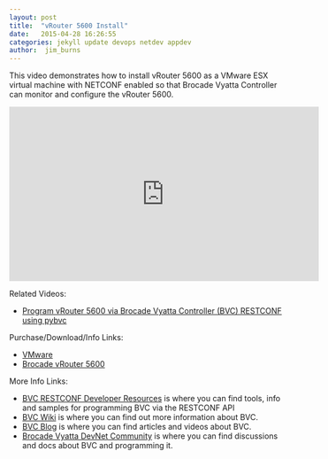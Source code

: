 ```yaml
---
layout: post
title:  "vRouter 5600 Install"
date:   2015-04-28 16:26:55
categories: jekyll update devops netdev appdev
author:  jim_burns
---
```


This video demonstrates how to install vRouter 5600 as a VMware ESX virtual machine with NETCONF enabled so that Brocade Vyatta Controller can monitor and configure the vRouter 5600.

<iframe width="560" height="315" src="https://www.youtube.com/embed/cS7s0uNjUNI" frameborder="0" allowfullscreen></iframe>


Related Videos:

 * <a href="https://www.youtube.com/watch?v=bekvTtMpuUo" target="_blank">Program vRouter 5600 via Brocade Vyatta Controller (BVC) RESTCONF using pybvc</a> 


Purchase/Download/Info Links:

 * <a href="https://my.vmware.com/web/vmware/evalcenter?p=vsphere6" target="_blank">VMware</a> 
 * <a href="http://www.brocade.com/products/all/network-functions-virtualization/product-details/5600-vrouter/license-descriptions.page" target="_blank">Brocade vRouter 5600</a> 

More Info Links:

 * <a href="https://github.com/BRCDcomm/BVC/wiki/RESTCONF-Developer-Resources" target="_blank">BVC RESTCONF Developer Resources</a> is where you can find tools, info and samples for programming BVC via the RESTCONF API
 * <a href="https://github.com/BRCDcomm/BVC/wiki" target="_blank">BVC Wiki</a> is where you can find out more information about BVC.
 * <a href="https://brcdcomm.github.io/BVC/" target="_blank">BVC Blog</a> is where you can find articles and videos about BVC.
 * <a href="http://community.brocade.com/t5/DevNet/ct-p/APISupport" target="_blank">Brocade Vyatta DevNet Community</a> is where you can find discussions and docs about BVC and programming it.

[InstallBVC]: http://brcdcomm.github.io/BVC/jekyll/update/devops/netdev/appdev/2015/01/19/install-brocade-vyatta-controller.html
[ProgramOpenFlow]: http://brcdcomm.github.io/BVC/jekyll/update/devops/netdev/appdev/2015/02/10/restconf-app-1.html
